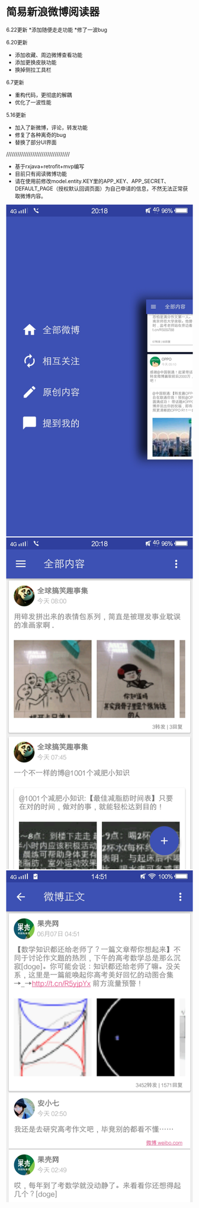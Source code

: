 简易新浪微博阅读器
======================
6.22更新
*添加随便走走功能
*修了一波bug

6.20更新
*  添加收藏、周边微博查看功能
* 添加更换皮肤功能
* 换掉侧拉工具栏

6.7更新
*  重构代码，更彻底的解耦
* 优化了一波性能 

5.16更新
* 加入了新微博，评论，转发功能
* 修复了各种离奇的bug
* 替换了部分UI界面

//////////////////////////////////

* 基于rxjava+retrofit+mvp编写
* 目前只有阅读微博功能
* 请在使用前修改model.entity.KEY里的APP_KEY、APP_SECRET、DEFAULT_PAGE（授权默认回调页面）为自己申请的信息，不然无法正常获取微博内容。

![screenshoot](https://github.com/7dollars/SimpleWeibo/blob/master/screenshoots/1.jpg)![screenshoot](https://github.com/7dollars/SimpleWeibo/blob/master/screenshoots/2.jpg)
![screenshoot](https://github.com/7dollars/SimpleWeibo/blob/master/screenshoots/3.jpg)



